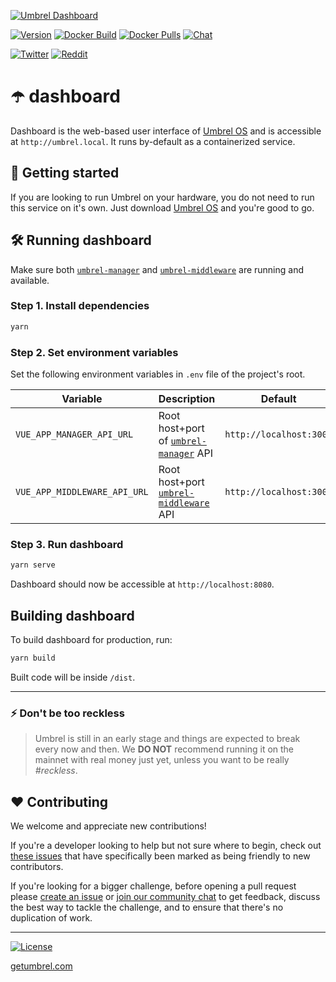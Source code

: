 [![Umbrel Dashboard](github-umbrel-dashboard.png)](https://github.com/getumbrel/umbrel-dashboard)

[![Version](https://img.shields.io/github/v/release/getumbrel/umbrel-dashboard?color=%235351FB&label=version)](https://github.com/getumbrel/umbrel-dashboard/releases)
[![Docker Build](https://img.shields.io/github/workflow/status/getumbrel/umbrel-dashboard/Automatically%20Build%20image%20on%20tag?color=%235351FB)](https://github.com/getumbrel/umbrel-dashboard/actions?query=workflow%3A"Automatically+Build+image+on+tag")
[![Docker Pulls](https://img.shields.io/docker/pulls/getumbrel/dashboard?color=%235351FB)](https://hub.docker.com/repository/registry-1.docker.io/getumbrel/dashboard/tags?page=1)
[![Chat](https://img.shields.io/badge/chat%20on-telegram-%235351FB)](https://t.me/getumbrel)

[![Twitter](https://img.shields.io/twitter/follow/getumbrel?style=social)](https://twitter.com/getumbrel)
[![Reddit](https://img.shields.io/reddit/subreddit-subscribers/getumbrel?label=Subscribe%20%2Fr%2Fgetumbrel&style=social)](https://reddit.com/r/getumbrel)


# ☂️ dashboard

Dashboard is the web-based user interface of [Umbrel OS](https://github.com/getumbrel/umbrel-os) and is accessible at `http://umbrel.local`. It runs by-default as a containerized service.

## 🚀 Getting started

If you are looking to run Umbrel on your hardware, you do not need to run this service on it's own. Just download [Umbrel OS](https://github.com/getumbrel/umbrel-os/releases) and you're good to go.

## 🛠 Running dashboard

Make sure both [`umbrel-manager`](https://github.com/getumbrel/umbrel-manager) and [`umbrel-middleware`](https://github.com/lightningnetwork/lnd) are running and available.

### Step 1. Install dependencies
```sh
yarn
```

### Step 2. Set environment variables
Set the following environment variables in `.env` file of the project's root.

| Variable | Description | Default |
| ------------- | ------------- | ------------- |
| `VUE_APP_MANAGER_API_URL` | Root host+port of [`umbrel-manager`](https://github.com/getumbrel/umbrel-manager) API | `http://localhost:3006` |
| `VUE_APP_MIDDLEWARE_API_URL` | Root host+port [`umbrel-middleware`](https://github.com/getumbrel/umbrel-middleware) API | `http://localhost:3005` |

### Step 3. Run dashboard
```sh
yarn serve
```

Dashboard should now be accessible at `http://localhost:8080`.

## Building dashboard
To build dashboard for production, run:
```sh
yarn build
```
Built code will be inside `/dist`.

---

### ⚡️ Don't be too reckless

> Umbrel is still in an early stage and things are expected to break every now and then. We **DO NOT** recommend running it on the mainnet with real money just yet, unless you want to be really *#reckless*.

## ❤️ Contributing

We welcome and appreciate new contributions!

If you're a developer looking to help but not sure where to begin, check out [these issues](https://github.com/getumbrel/umbrel-dashboard/issues?q=is%3Aissue+is%3Aopen+label%3A%22good+first+issue%22) that have specifically been marked as being friendly to new contributors.

If you're looking for a bigger challenge, before opening a pull request please [create an issue](https://github.com/getumbrel/umbrel-dashboard/issues/new/choose) or [join our community chat](https://t.me/getumbrel) to get feedback, discuss the best way to tackle the challenge, and to ensure that there's no duplication of work.

---

[![License](https://img.shields.io/badge/license-CC%20BY--NC--ND%204.0-%235351FB)](https://github.com/getumbrel/umbrel-dashboard/blob/master/LICENSE.md)

[getumbrel.com](https://getumbrel.com)

